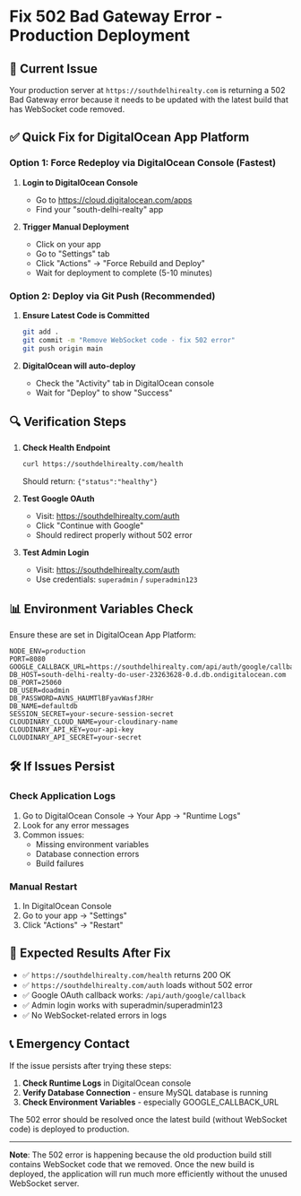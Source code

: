 # Fix 502 Bad Gateway Error - Production Deployment

## 🚨 Current Issue
Your production server at `https://southdelhirealty.com` is returning a 502 Bad Gateway error because it needs to be updated with the latest build that has WebSocket code removed.

## ✅ Quick Fix for DigitalOcean App Platform

### Option 1: Force Redeploy via DigitalOcean Console (Fastest)

1. **Login to DigitalOcean Console**
   - Go to https://cloud.digitalocean.com/apps
   - Find your "south-delhi-realty" app

2. **Trigger Manual Deployment**
   - Click on your app
   - Go to "Settings" tab
   - Click "Actions" → "Force Rebuild and Deploy"
   - Wait for deployment to complete (5-10 minutes)

### Option 2: Deploy via Git Push (Recommended)

1. **Ensure Latest Code is Committed**
   ```bash
   git add .
   git commit -m "Remove WebSocket code - fix 502 error"
   git push origin main
   ```

2. **DigitalOcean will auto-deploy**
   - Check the "Activity" tab in DigitalOcean console
   - Wait for "Deploy" to show "Success"

## 🔍 Verification Steps

1. **Check Health Endpoint**
   ```bash
   curl https://southdelhirealty.com/health
   ```
   Should return: `{"status":"healthy"}`

2. **Test Google OAuth**
   - Visit: https://southdelhirealty.com/auth
   - Click "Continue with Google"
   - Should redirect properly without 502 error

3. **Test Admin Login**
   - Visit: https://southdelhirealty.com/auth
   - Use credentials: `superadmin` / `superadmin123`

## 📊 Environment Variables Check

Ensure these are set in DigitalOcean App Platform:

```env
NODE_ENV=production
PORT=8080
GOOGLE_CALLBACK_URL=https://southdelhirealty.com/api/auth/google/callback
DB_HOST=south-delhi-realty-do-user-23263628-0.d.db.ondigitalocean.com
DB_PORT=25060
DB_USER=doadmin
DB_PASSWORD=AVNS_HAUMTlBFyavWasfJRHr
DB_NAME=defaultdb
SESSION_SECRET=your-secure-session-secret
CLOUDINARY_CLOUD_NAME=your-cloudinary-name
CLOUDINARY_API_KEY=your-api-key
CLOUDINARY_API_SECRET=your-secret
```

## 🛠️ If Issues Persist

### Check Application Logs
1. Go to DigitalOcean Console → Your App → "Runtime Logs"
2. Look for any error messages
3. Common issues:
   - Missing environment variables
   - Database connection errors
   - Build failures

### Manual Restart
1. In DigitalOcean Console
2. Go to your app → "Settings"
3. Click "Actions" → "Restart"

## 🎯 Expected Results After Fix

- ✅ `https://southdelhirealty.com/health` returns 200 OK
- ✅ `https://southdelhirealty.com/auth` loads without 502 error
- ✅ Google OAuth callback works: `/api/auth/google/callback`
- ✅ Admin login works with superadmin/superadmin123
- ✅ No WebSocket-related errors in logs

## 📞 Emergency Contact

If the issue persists after trying these steps:

1. **Check Runtime Logs** in DigitalOcean console
2. **Verify Database Connection** - ensure MySQL database is running
3. **Check Environment Variables** - especially GOOGLE_CALLBACK_URL

The 502 error should be resolved once the latest build (without WebSocket code) is deployed to production.

---

**Note**: The 502 error is happening because the old production build still contains WebSocket code that we removed. Once the new build is deployed, the application will run much more efficiently without the unused WebSocket server. 